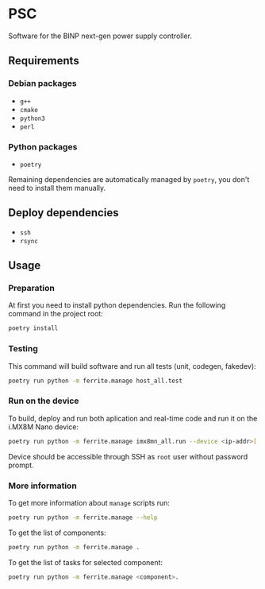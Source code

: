 # PSC

Software for the BINP next-gen power supply controller.

## Requirements

### Debian packages

+ `g++`
+ `cmake`
+ `python3`
+ `perl`

### Python packages

+ `poetry`

Remaining dependencies are automatically managed by `poetry`, you don't need to install them manually.

## Deploy dependencies

+ `ssh`
+ `rsync`

## Usage

### Preparation

At first you need to install python dependencies. Run the following command in the project root:

```bash
poetry install
```

### Testing

This command will build software and run all tests (unit, codegen, fakedev):

```bash
poetry run python -m ferrite.manage host_all.test
```

### Run on the device

To build, deploy and run both aplication and real-time code and run it on the i.MX8M Nano device:

```bash
poetry run python -m ferrite.manage imx8mn_all.run --device <ip-addr>[:port]
```

Device should be accessible through SSH as `root` user without password prompt.

### More information

To get more information about `manage` scripts run:

```bash
poetry run python -m ferrite.manage --help
```

To get the list of components:

```bash
poetry run python -m ferrite.manage .
```

To get the list of tasks for selected component:

```bash
poetry run python -m ferrite.manage <component>.
```
